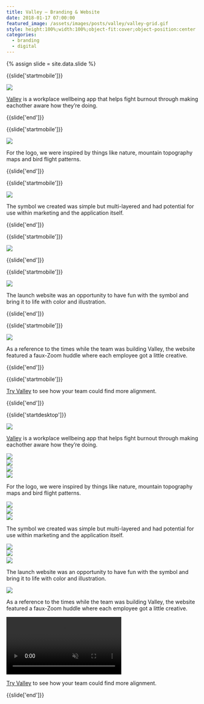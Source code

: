 ```yaml
---
title: Valley — Branding & Website
date: 2018-01-17 07:00:00
featured_image: /assets/images/posts/valley/valley-grid.gif
style: height:100%;width:100%;object-fit:cover;object-position:center
categories:
  - branding
  - digital
---
```


{% assign slide = site.data.slide %}

{{slide['startmobile']}}

<div><img class='full-height' src='{{ site.url }}/assets/images/posts/valley/valley-mobile-1.png' /></div>

<p class="bg-dark"><a href="https://www.valley.app/">Valley</a> is a workplace wellbeing app that helps fight burnout through making eachother aware how they’re doing.</p>

{{slide['end']}}

{{slide['startmobile']}}

<div><img class='full-height' src='{{ site.url }}/assets/images/posts/valley/valley-mobile-2.png' /></div>

<p class="bg-dark">For the logo, we were inspired by things like nature, mountain topography maps and bird flight patterns.</p>

{{slide['end']}}

{{slide['startmobile']}}

<div><img class='full-height' src='{{ site.url }}/assets/images/posts/valley/valley-mobile-3.png' /></div>

<p class="bg-dark">The symbol we created was simple but multi-layered and had potential for use within marketing and the application itself.</p>

{{slide['end']}}

{{slide['startmobile']}}

<div><img class='full-height' src='{{ site.url }}/assets/images/posts/valley/valley-mobile-4.png' /></div>


{{slide['end']}}

{{slide['startmobile']}}

<div><img class='full-height' src='{{ site.url }}/assets/images/posts/valley/valley-mobile-5.png' /></div>

<p class="bg">The launch website was an opportunity to have fun with the symbol and bring it to life with color and illustration.</p>

{{slide['end']}}

{{slide['startmobile']}}

<div><img class='full-height' src='{{ site.url }}/assets/images/posts/valley/valley-mobile-6.png' /></div>

<p class="bg-dark">As a reference to the times while the team was building Valley, the website featured a faux-Zoom huddle where each employee got a little creative.</p>

{{slide['end']}}

{{slide['startmobile']}}

<p><a href="https://www.valley.app/">Try Valley</a> to see how your team could find more alignment.</p>

{{slide['end']}}

{{slide['startdesktop']}}

<div><img class='full-width' src='{{ site.url }}/assets/images/posts/valley/valley-1.jpg'></div>

<a href="https://www.valley.app/">Valley</a> is a workplace wellbeing app that helps fight burnout through making eachother aware how they’re doing.

<div class="row">
  <div><img src="{{ site.url }}/assets/images/posts/valley/valley-2.jpg"></div>
  <div><img src="{{ site.url }}/assets/images/posts/valley/valley-3.jpg"></div>
</div>
<div class="row">
  <div><img src="{{ site.url }}/assets/images/posts/valley/valley-4.jpg"></div>
  <div><img src="{{ site.url }}/assets/images/posts/valley/valley-5.jpg"></div>
</div>

For the logo, we were inspired by things like nature, mountain topography maps and bird flight patterns.

<div class="image-grid" style="
  grid-template-columns: 7fr 4fr;
  grid-template-rows: 1fr 1fr;
">
  <div style="grid-column: 1/2; grid-row: 1/3"><img src="{{ site.url }}/assets/images/posts/valley/valley-6.jpg"></div>
  <div style="grid-column: 2/3; grid-row: 1/2"><img src="{{ site.url }}/assets/images/posts/valley/valley-7.jpg"></div>
  <div style="grid-column: 2/3; grid-row: 2/3"><img src="{{ site.url }}/assets/images/posts/valley/valley-8.jpg"></div>
</div>

The symbol we created was simple but multi-layered and had potential for use within marketing and the application itself.

<div class="row" style="margin-bottom: 3px">
  <div><img src="{{ site.url }}/assets/images/posts/valley/valley-9.jpg"></div>
  <div><img src="{{ site.url }}/assets/images/posts/valley/valley-10.jpg"></div>
</div>
<div><img src="{{ site.url }}/assets/images/posts/valley/valley-11.jpg"></div>

The launch website was an opportunity to have fun with the symbol and bring it to life with color and illustration.

<div><img src="{{ site.url }}/assets/images/posts/valley/valley-site.gif"></div>

As a reference to the times while the team was building Valley, the website featured a faux-Zoom huddle where each employee got a little creative.

<div>
  <video muted autoplay loop>
    <source type="video/mp4" src="{{ site.url }}/assets/images/posts/valley/valley-zoom.mp4">
  </video>
</div>

[Try Valley](https://www.valley.app/) to see how your team could find more alignment.

{{slide['end']}}